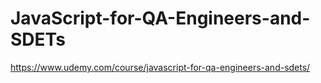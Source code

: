 # JavaScript-for-QA-Engineers-and-SDETs
https://www.udemy.com/course/javascript-for-qa-engineers-and-sdets/
